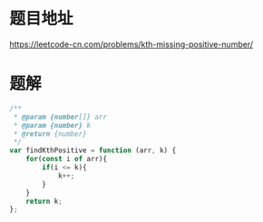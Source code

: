 # 题目地址
https://leetcode-cn.com/problems/kth-missing-positive-number/

# 题解
```js
/**
 * @param {number[]} arr
 * @param {number} k
 * @return {number}
 */
var findKthPositive = function (arr, k) {
    for(const i of arr){
        if(i <= k){
            k++;
        }
    }
    return k;
};
```